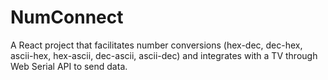 # NumConnect
 A React project that facilitates number conversions (hex-dec, dec-hex, ascii-hex, hex-ascii, dec-ascii, ascii-dec) and integrates with a TV through Web Serial API to send data.
